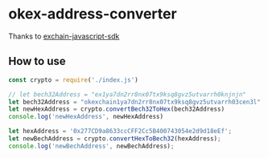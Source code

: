 # okex-address-converter 

Thanks to [exchain-javascript-sdk](https://github.com/okex/exchain-javascript-sdk/blob/master/LICENSE)

## How to use

```javascript
const crypto = require('./index.js')

// let bech32Address = "ex1ya7dn2rr8nx07tx9ksq8gvz5utvarrh0knjnjn"
let bech32Address = "okexchain1ya7dn2rr8nx07tx9ksq8gvz5utvarrh03cen3l"
let newHexAddress = crypto.convertBech32ToHex(bech32Address)
console.log('newHexAddress', newHexAddress)

let hexAddress = '0x277CD9a8633ccCFF2Cc5B400743054e2d9d18eEf';
let newBechAddress = crypto.convertHexToBech32(hexAddress);
console.log('newBechAddress', newBechAddress);
```